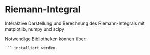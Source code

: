 # Riemann-Integral
Interaktive Darstellung und Berechnung des Riemann-Integrals mit matplotlib, numpy und scipy

Notwendige Bibliotheken können über: 
```pip -r requirements.txt
``` installiert werden.
